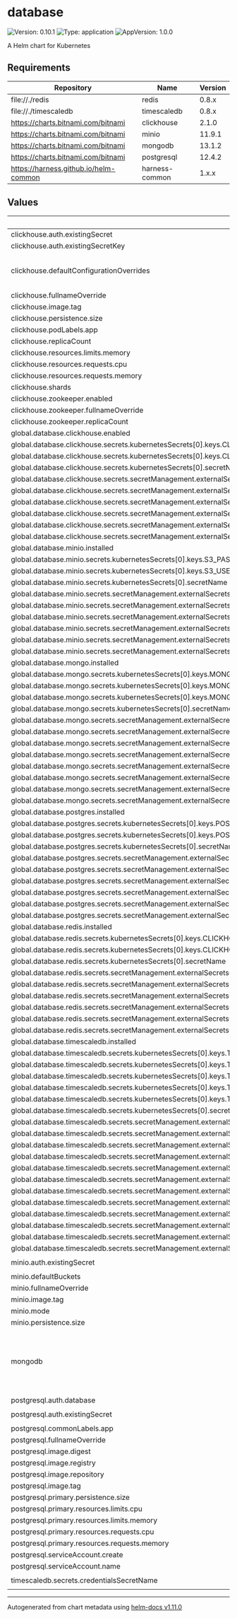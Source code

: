 # database

![Version: 0.10.1](https://img.shields.io/badge/Version-0.10.1-informational?style=flat-square) ![Type: application](https://img.shields.io/badge/Type-application-informational?style=flat-square) ![AppVersion: 1.0.0](https://img.shields.io/badge/AppVersion-1.0.0-informational?style=flat-square)

A Helm chart for Kubernetes

## Requirements

| Repository | Name | Version |
|------------|------|---------|
| file://./redis | redis | 0.8.x |
| file://./timescaledb | timescaledb | 0.8.x |
| https://charts.bitnami.com/bitnami | clickhouse | 2.1.0 |
| https://charts.bitnami.com/bitnami | minio | 11.9.1 |
| https://charts.bitnami.com/bitnami | mongodb | 13.1.2 |
| https://charts.bitnami.com/bitnami | postgresql | 12.4.2 |
| https://harness.github.io/helm-common | harness-common | 1.x.x |

## Values

| Key | Type | Default | Description |
|-----|------|---------|-------------|
| clickhouse.auth.existingSecret | string | `"clickhouse"` |  |
| clickhouse.auth.existingSecretKey | string | `"admin-password"` |  |
| clickhouse.defaultConfigurationOverrides | string | `"<clickhouse>\n  <!-- Macros -->\n  <macros>\n    <shard from_env=\"CLICKHOUSE_SHARD_ID\"></shard>\n    <replica from_env=\"CLICKHOUSE_REPLICA_ID\"></replica>\n    <layer>{{ include \"common.names.fullname\" . }}</layer>\n  </macros>\n  <!-- Log Level -->\n  <logger>\n    <level>{{ .Values.logLevel }}</level>\n  </logger>\n  {{- if or (ne (int .Values.shards) 1) (ne (int .Values.replicaCount) 1)}}\n  <!-- Cluster configuration - Any update of the shards and replicas requires helm upgrade -->\n  <remote_servers>\n    <default>\n      {{- $shards := $.Values.shards | int }}\n      {{- range $shard, $e := until $shards }}\n      <shard>\n          <internal_replication>false</internal_replication>\n          {{- $replicas := $.Values.replicaCount | int }}\n          {{- range $i, $_e := until $replicas }}\n          <replica>\n              <host>{{ printf \"%s-shard%d-%d.%s.%s.svc.%s\" (include \"common.names.fullname\" $ ) $shard $i (include \"clickhouse.headlessServiceName\" $) (include \"common.names.namespace\" $) $.Values.clusterDomain }}</host>\n              <port>{{ $.Values.service.ports.tcp }}</port>\n          </replica>\n          {{- end }}\n      </shard>\n      {{- end }}\n    </default>\n  </remote_servers>\n  {{- end }}\n  {{- if .Values.keeper.enabled }}\n  <!-- keeper configuration -->\n  <keeper_server>\n    {{/*ClickHouse keeper configuration using the helm chart */}}\n    <tcp_port>{{ $.Values.containerPorts.keeper }}</tcp_port>\n    {{- if .Values.tls.enabled }}\n    <tcp_port_secure>{{ $.Values.containerPorts.keeperSecure }}</tcp_port_secure>\n    {{- end }}\n    <server_id from_env=\"KEEPER_SERVER_ID\"></server_id>\n    <log_storage_path>/bitnami/clickhouse/keeper/coordination/log</log_storage_path>\n    <snapshot_storage_path>/bitnami/clickhouse/keeper/coordination/snapshots</snapshot_storage_path>\n\n    <coordination_settings>\n        <operation_timeout_ms>10000</operation_timeout_ms>\n        <session_timeout_ms>30000</session_timeout_ms>\n        <raft_logs_level>trace</raft_logs_level>\n    </coordination_settings>\n\n    <raft_configuration>\n    {{- $nodes := .Values.replicaCount | int }}\n    {{- range $node, $e := until $nodes }}\n    <server>\n      <id>{{ $node | int }}</id>\n      <hostname from_env=\"{{ printf \"KEEPER_NODE_%d\" $node }}\"></hostname>\n      <port>{{ $.Values.service.ports.keeperInter }}</port>\n    </server>\n    {{- end }}\n    </raft_configuration>\n  </keeper_server>\n  {{- end }}\n  {{- if or .Values.keeper.enabled .Values.zookeeper.enabled .Values.externalZookeeper.servers }}\n  <!-- Zookeeper configuration -->\n  <zookeeper>\n    {{- if or .Values.keeper.enabled }}\n    {{- $nodes := .Values.replicaCount | int }}\n    {{- range $node, $e := until $nodes }}\n    <node>\n      <host from_env=\"{{ printf \"KEEPER_NODE_%d\" $node }}\"></host>\n      <port>{{ $.Values.service.ports.keeper }}</port>\n    </node>\n    {{- end }}\n    {{- else if .Values.zookeeper.enabled }}\n    {{/* Zookeeper configuration using the helm chart */}}\n    {{- $nodes := .Values.zookeeper.replicaCount | int }}\n    {{- range $node, $e := until $nodes }}\n    <node>\n      <host from_env=\"{{ printf \"KEEPER_NODE_%d\" $node }}\"></host>\n      <port>{{ $.Values.zookeeper.service.ports.client }}</port>\n    </node>\n    {{- end }}\n    {{- else if .Values.externalZookeeper.servers }}\n    {{/* Zookeeper configuration using an external instance */}}\n    {{- range $node :=.Values.externalZookeeper.servers }}\n    <node>\n      <host>{{ $node }}</host>\n      <port>{{ $.Values.externalZookeeper.port }}</port>\n    </node>\n    {{- end }}\n    {{- end }}\n  </zookeeper>\n  {{- end }}\n  {{- if .Values.tls.enabled }}\n  <!-- TLS configuration -->\n  <tcp_port_secure from_env=\"CLICKHOUSE_TCP_SECURE_PORT\"></tcp_port_secure>\n  <openSSL>\n      <server>\n          {{- $certFileName := default \"tls.crt\" .Values.tls.certFilename }}\n          {{- $keyFileName := default \"tls.key\" .Values.tls.certKeyFilename }}\n          <certificateFile>/bitnami/clickhouse/certs/{{$certFileName}}</certificateFile>\n          <privateKeyFile>/bitnami/clickhouse/certs/{{$keyFileName}}</privateKeyFile>\n          <verificationMode>none</verificationMode>\n          <cacheSessions>true</cacheSessions>\n          <disableProtocols>sslv2,sslv3</disableProtocols>\n          <preferServerCiphers>true</preferServerCiphers>\n          {{- if or .Values.tls.autoGenerated .Values.tls.certCAFilename }}\n          {{- $caFileName := default \"ca.crt\" .Values.tls.certFilename }}\n          <caConfig>/bitnami/clickhouse/certs/{{$caFileName}}</caConfig>\n          {{- else }}\n          <loadDefaultCAFile>true</loadDefaultCAFile>\n          {{- end }}\n      </server>\n      <client>\n          <loadDefaultCAFile>true</loadDefaultCAFile>\n          <cacheSessions>true</cacheSessions>\n          <disableProtocols>sslv2,sslv3</disableProtocols>\n          <preferServerCiphers>true</preferServerCiphers>\n          <verificationMode>none</verificationMode>\n          <invalidCertificateHandler>\n              <name>AcceptCertificateHandler</name>\n          </invalidCertificateHandler>\n      </client>\n  </openSSL>\n  {{- end }}\n  {{- if .Values.metrics.enabled }}\n  <!-- Prometheus metrics -->\n  <prometheus>\n      <endpoint>/metrics</endpoint>\n      <port from_env=\"CLICKHOUSE_METRICS_PORT\"></port>\n      <metrics>true</metrics>\n      <events>true</events>\n      <asynchronous_metrics>true</asynchronous_metrics>\n  </prometheus>\n  {{- end }}\n</clickhouse>\n"` |  |
| clickhouse.fullnameOverride | string | `"clickhouse"` |  |
| clickhouse.image.tag | string | `"23.9.2-debian-11-r0"` |  |
| clickhouse.persistence.size | string | `"1Ti"` |  |
| clickhouse.podLabels.app | string | `"clickhouse"` |  |
| clickhouse.replicaCount | int | `1` |  |
| clickhouse.resources.limits.memory | string | `"16Gi"` |  |
| clickhouse.resources.requests.cpu | int | `12` |  |
| clickhouse.resources.requests.memory | string | `"16Gi"` |  |
| clickhouse.shards | int | `1` |  |
| clickhouse.zookeeper.enabled | bool | `false` |  |
| clickhouse.zookeeper.fullnameOverride | string | `"clickhouse-zookeeper"` |  |
| clickhouse.zookeeper.replicaCount | int | `1` |  |
| global.database.clickhouse.enabled | bool | `false` |  |
| global.database.clickhouse.secrets.kubernetesSecrets[0].keys.CLICKHOUSE_PASSWORD | string | `""` |  |
| global.database.clickhouse.secrets.kubernetesSecrets[0].keys.CLICKHOUSE_USERNAME | string | `""` |  |
| global.database.clickhouse.secrets.kubernetesSecrets[0].secretName | string | `""` |  |
| global.database.clickhouse.secrets.secretManagement.externalSecretsOperator[0].remoteKeys.CLICKHOUSE_PASSWORD.name | string | `""` |  |
| global.database.clickhouse.secrets.secretManagement.externalSecretsOperator[0].remoteKeys.CLICKHOUSE_PASSWORD.property | string | `""` |  |
| global.database.clickhouse.secrets.secretManagement.externalSecretsOperator[0].remoteKeys.CLICKHOUSE_USERNAME.name | string | `""` |  |
| global.database.clickhouse.secrets.secretManagement.externalSecretsOperator[0].remoteKeys.CLICKHOUSE_USERNAME.property | string | `""` |  |
| global.database.clickhouse.secrets.secretManagement.externalSecretsOperator[0].secretStore.kind | string | `""` |  |
| global.database.clickhouse.secrets.secretManagement.externalSecretsOperator[0].secretStore.name | string | `""` |  |
| global.database.minio.installed | bool | `true` |  |
| global.database.minio.secrets.kubernetesSecrets[0].keys.S3_PASSWORD | string | `""` |  |
| global.database.minio.secrets.kubernetesSecrets[0].keys.S3_USER | string | `""` |  |
| global.database.minio.secrets.kubernetesSecrets[0].secretName | string | `""` |  |
| global.database.minio.secrets.secretManagement.externalSecretsOperator[0].remoteKeys.S3_PASSWORD.name | string | `""` |  |
| global.database.minio.secrets.secretManagement.externalSecretsOperator[0].remoteKeys.S3_PASSWORD.property | string | `""` |  |
| global.database.minio.secrets.secretManagement.externalSecretsOperator[0].remoteKeys.S3_USER.name | string | `""` |  |
| global.database.minio.secrets.secretManagement.externalSecretsOperator[0].remoteKeys.S3_USER.property | string | `""` |  |
| global.database.minio.secrets.secretManagement.externalSecretsOperator[0].secretStore.kind | string | `""` |  |
| global.database.minio.secrets.secretManagement.externalSecretsOperator[0].secretStore.name | string | `""` |  |
| global.database.mongo.installed | bool | `true` |  |
| global.database.mongo.secrets.kubernetesSecrets[0].keys.MONGO_PASSWORD | string | `""` |  |
| global.database.mongo.secrets.kubernetesSecrets[0].keys.MONGO_REPLICA_SET_KEY | string | `""` |  |
| global.database.mongo.secrets.kubernetesSecrets[0].keys.MONGO_USER | string | `""` |  |
| global.database.mongo.secrets.kubernetesSecrets[0].secretName | string | `""` |  |
| global.database.mongo.secrets.secretManagement.externalSecretsOperator[0].remoteKeys.MONGO_PASSWORD.name | string | `""` |  |
| global.database.mongo.secrets.secretManagement.externalSecretsOperator[0].remoteKeys.MONGO_PASSWORD.property | string | `""` |  |
| global.database.mongo.secrets.secretManagement.externalSecretsOperator[0].remoteKeys.MONGO_REPLICA_SET_KEY.name | string | `""` |  |
| global.database.mongo.secrets.secretManagement.externalSecretsOperator[0].remoteKeys.MONGO_REPLICA_SET_KEY.property | string | `""` |  |
| global.database.mongo.secrets.secretManagement.externalSecretsOperator[0].remoteKeys.MONGO_USER.name | string | `""` |  |
| global.database.mongo.secrets.secretManagement.externalSecretsOperator[0].remoteKeys.MONGO_USER.property | string | `""` |  |
| global.database.mongo.secrets.secretManagement.externalSecretsOperator[0].secretStore.kind | string | `""` |  |
| global.database.mongo.secrets.secretManagement.externalSecretsOperator[0].secretStore.name | string | `""` |  |
| global.database.postgres.installed | bool | `true` |  |
| global.database.postgres.secrets.kubernetesSecrets[0].keys.POSTGRES_PASSWORD | string | `""` |  |
| global.database.postgres.secrets.kubernetesSecrets[0].keys.POSTGRES_USER | string | `""` |  |
| global.database.postgres.secrets.kubernetesSecrets[0].secretName | string | `""` |  |
| global.database.postgres.secrets.secretManagement.externalSecretsOperator[0].remoteKeys.POSTGRES_PASSWORD.name | string | `""` |  |
| global.database.postgres.secrets.secretManagement.externalSecretsOperator[0].remoteKeys.POSTGRES_PASSWORD.property | string | `""` |  |
| global.database.postgres.secrets.secretManagement.externalSecretsOperator[0].remoteKeys.POSTGRES_USER.name | string | `""` |  |
| global.database.postgres.secrets.secretManagement.externalSecretsOperator[0].remoteKeys.POSTGRES_USER.property | string | `""` |  |
| global.database.postgres.secrets.secretManagement.externalSecretsOperator[0].secretStore.kind | string | `""` |  |
| global.database.postgres.secrets.secretManagement.externalSecretsOperator[0].secretStore.name | string | `""` |  |
| global.database.redis.installed | bool | `true` |  |
| global.database.redis.secrets.kubernetesSecrets[0].keys.CLICKHOUSE_PASSWORD | string | `""` |  |
| global.database.redis.secrets.kubernetesSecrets[0].keys.CLICKHOUSE_USERNAME | string | `""` |  |
| global.database.redis.secrets.kubernetesSecrets[0].secretName | string | `""` |  |
| global.database.redis.secrets.secretManagement.externalSecretsOperator[0].remoteKeys.CLICKHOUSE_PASSWORD.name | string | `""` |  |
| global.database.redis.secrets.secretManagement.externalSecretsOperator[0].remoteKeys.CLICKHOUSE_PASSWORD.property | string | `""` |  |
| global.database.redis.secrets.secretManagement.externalSecretsOperator[0].remoteKeys.CLICKHOUSE_USERNAME.name | string | `""` |  |
| global.database.redis.secrets.secretManagement.externalSecretsOperator[0].remoteKeys.CLICKHOUSE_USERNAME.property | string | `""` |  |
| global.database.redis.secrets.secretManagement.externalSecretsOperator[0].secretStore.kind | string | `""` |  |
| global.database.redis.secrets.secretManagement.externalSecretsOperator[0].secretStore.name | string | `""` |  |
| global.database.timescaledb.installed | bool | `true` |  |
| global.database.timescaledb.secrets.kubernetesSecrets[0].keys.TIMESCALEDB_ADMIN_PASSWORD | string | `""` |  |
| global.database.timescaledb.secrets.kubernetesSecrets[0].keys.TIMESCALEDB_PASSWORD | string | `""` |  |
| global.database.timescaledb.secrets.kubernetesSecrets[0].keys.TIMESCALEDB_REPLICATION_PASSWORD | string | `""` |  |
| global.database.timescaledb.secrets.kubernetesSecrets[0].keys.TIMESCALEDB_SSL_ROOT_CERT | string | `""` |  |
| global.database.timescaledb.secrets.kubernetesSecrets[0].keys.TIMESCALEDB_USERNAME | string | `""` |  |
| global.database.timescaledb.secrets.kubernetesSecrets[0].secretName | string | `""` |  |
| global.database.timescaledb.secrets.secretManagement.externalSecretsOperator[0].remoteKeys.TIMESCALEDB_ADMIN_PASSWORD.name | string | `""` |  |
| global.database.timescaledb.secrets.secretManagement.externalSecretsOperator[0].remoteKeys.TIMESCALEDB_ADMIN_PASSWORD.property | string | `""` |  |
| global.database.timescaledb.secrets.secretManagement.externalSecretsOperator[0].remoteKeys.TIMESCALEDB_PASSWORD.name | string | `""` |  |
| global.database.timescaledb.secrets.secretManagement.externalSecretsOperator[0].remoteKeys.TIMESCALEDB_PASSWORD.property | string | `""` |  |
| global.database.timescaledb.secrets.secretManagement.externalSecretsOperator[0].remoteKeys.TIMESCALEDB_REPLICATION_PASSWORD.name | string | `""` |  |
| global.database.timescaledb.secrets.secretManagement.externalSecretsOperator[0].remoteKeys.TIMESCALEDB_REPLICATION_PASSWORD.property | string | `""` |  |
| global.database.timescaledb.secrets.secretManagement.externalSecretsOperator[0].remoteKeys.TIMESCALEDB_SSL_ROOT_CERT.name | string | `""` |  |
| global.database.timescaledb.secrets.secretManagement.externalSecretsOperator[0].remoteKeys.TIMESCALEDB_SSL_ROOT_CERT.property | string | `""` |  |
| global.database.timescaledb.secrets.secretManagement.externalSecretsOperator[0].remoteKeys.TIMESCALEDB_USERNAME.name | string | `""` |  |
| global.database.timescaledb.secrets.secretManagement.externalSecretsOperator[0].remoteKeys.TIMESCALEDB_USERNAME.property | string | `""` |  |
| global.database.timescaledb.secrets.secretManagement.externalSecretsOperator[0].secretStore.kind | string | `""` |  |
| global.database.timescaledb.secrets.secretManagement.externalSecretsOperator[0].secretStore.name | string | `""` |  |
| minio.auth.existingSecret | string | `"{{ include \"harnesscommon.secrets.InstalledDBSecret\" (dict \"ctx\" $ \"dbKey\" \"minio\" \"defaultSecret\" \"minio\") }}"` |  |
| minio.defaultBuckets | string | `"logs, sbom-store, policy-store"` |  |
| minio.fullnameOverride | string | `"minio"` |  |
| minio.image.tag | string | `"2023.7.18-debian-11-r2"` |  |
| minio.mode | string | `"standalone"` |  |
| minio.persistence.size | string | `"200Gi"` |  |
| mongodb | object | `{"arbiter":{"enabled":true},"architecture":"replicaset","auth":{"existingSecret":"{{ include \"harnesscommon.secrets.InstalledDBSecret\" (dict \"ctx\" $ \"dbKey\" \"mongo\" \"defaultSecret\" \"mongodb-replicaset-chart\") }}","rootUser":"admin"},"fullnameOverride":"mongodb-replicaset-chart","image":{"registry":"docker.io","repository":"harness/mongo","tag":"4.4.22"},"persistence":{"size":"200Gi"},"podLabels":{"app":"mongodb-replicaset"},"replicaCount":3,"resources":{"limits":{"cpu":4,"memory":"8192Mi"},"requests":{"cpu":4,"memory":"8192Mi"}},"service":{"nameOverride":"mongodb-replicaset-chart"}}` | configurations for mongodb |
| postgresql.auth.database | string | `"overops"` |  |
| postgresql.auth.existingSecret | string | `"{{ include \"harnesscommon.secrets.InstalledDBSecret\" (dict \"ctx\" $ \"dbKey\" \"postgres\" \"defaultSecret\" \"postgres\") }}"` |  |
| postgresql.commonLabels.app | string | `"postgres"` |  |
| postgresql.fullnameOverride | string | `"postgres"` |  |
| postgresql.image.digest | string | `""` |  |
| postgresql.image.registry | string | `"docker.io"` |  |
| postgresql.image.repository | string | `"bitnami/postgresql"` |  |
| postgresql.image.tag | string | `"14.9.0-debian-11-r60"` |  |
| postgresql.primary.persistence.size | string | `"200Gi"` |  |
| postgresql.primary.resources.limits.cpu | int | `4` |  |
| postgresql.primary.resources.limits.memory | string | `"8192Mi"` |  |
| postgresql.primary.resources.requests.cpu | int | `4` |  |
| postgresql.primary.resources.requests.memory | string | `"8192Mi"` |  |
| postgresql.serviceAccount.create | bool | `true` |  |
| postgresql.serviceAccount.name | string | `"postgres"` |  |
| timescaledb.secrets.credentialsSecretName | string | `"{{ include \"harnesscommon.secrets.InstalledDBSecret\" (dict \"ctx\" $ \"dbKey\" \"timescaledb\" \"defaultSecret\" \"harness-secrets\") }}"` |  |

----------------------------------------------
Autogenerated from chart metadata using [helm-docs v1.11.0](https://github.com/norwoodj/helm-docs/releases/v1.11.0)
